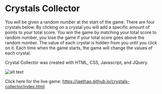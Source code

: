 # Crystals Collector
You will be given a random number at the start of the game.
There are four crystals below. By clicking on a crystal you will add a specific amount of points to your total score.
You win the game by matching your total score to random number, you lose the game if your total score goes above the random number.
The value of each crystal is hidden from you until you click on it.
Each time when the game starts, the game will change the values of each crystal.

Crystal Collector was created with HTML, CSS, Javascript, and JQuery.

![alt text](assets/images/scrn-shot-crystal.png)

Click here for the live game: https://jaethao.github.io/crystals-collector/index.html
